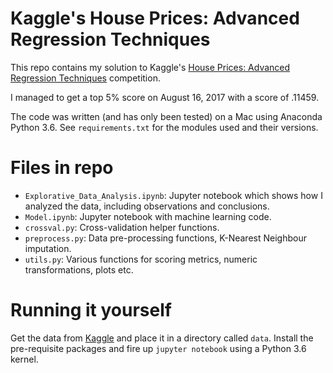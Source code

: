 Kaggle's House Prices: Advanced Regression Techniques
============================================

This repo contains my solution to Kaggle's 
[House Prices: Advanced Regression Techniques](https://www.kaggle.com/c/house-prices-advanced-regression-techniques)
competition. 

I managed to get a top 5% score on August 16, 2017 with a score of .11459.

The code was written (and has only been tested) on a Mac using Anaconda Python 3.6. See `requirements.txt` for the modules used and their versions.

# Files in repo
- `Explorative_Data_Analysis.ipynb`: Jupyter notebook which shows how I analyzed the data, 
including observations and conclusions.
- `Model.ipynb`: Jupyter notebook with machine learning code.
- `crossval.py`: Cross-validation helper functions.
- `preprocess.py`: Data pre-processing functions, K-Nearest Neighbour imputation.
- `utils.py`: Various functions for scoring metrics, numeric transformations, plots etc.

# Running it yourself
Get the data from [Kaggle](https://www.kaggle.com/c/house-prices-advanced-regression-techniques/data)
and place it in a directory called `data`. Install the pre-requisite packages and fire up 
`jupyter notebook` using a Python 3.6 kernel.
